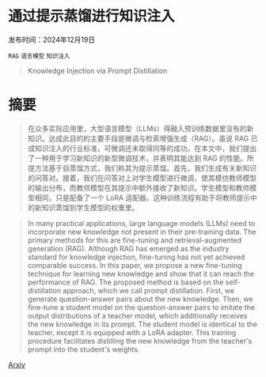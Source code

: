 # 通过提示蒸馏进行知识注入

发布时间：2024年12月19日

`RAG` `语言模型` `知识注入`

> Knowledge Injection via Prompt Distillation

# 摘要

> 在众多实际应用里，大型语言模型（LLMs）得融入预训练数据里没有的新知识。达成此目的的主要手段是微调与检索增强生成（RAG）。虽说 RAG 已成知识注入的行业标准，可微调还未取得同等的成功。在本文中，我们提出了一种用于学习新知识的新型微调技术，并表明其能达到 RAG 的性能。所提方法基于自蒸馏方式，我们称其为提示蒸馏。首先，我们生成有关新知识的问答对。接着，我们在问答对上对学生模型进行微调，使其模仿教师模型的输出分布，而教师模型在其提示中额外接收了新知识。学生模型和教师模型相同，只是配备了一个 LoRA 适配器。这种训练流程有助于将教师提示中的新知识蒸馏到学生模型的权重里。

> In many practical applications, large language models (LLMs) need to incorporate new knowledge not present in their pre-training data. The primary methods for this are fine-tuning and retrieval-augmented generation (RAG). Although RAG has emerged as the industry standard for knowledge injection, fine-tuning has not yet achieved comparable success. In this paper, we propose a new fine-tuning technique for learning new knowledge and show that it can reach the performance of RAG. The proposed method is based on the self-distillation approach, which we call prompt distillation. First, we generate question-answer pairs about the new knowledge. Then, we fine-tune a student model on the question-answer pairs to imitate the output distributions of a teacher model, which additionally receives the new knowledge in its prompt. The student model is identical to the teacher, except it is equipped with a LoRA adapter. This training procedure facilitates distilling the new knowledge from the teacher's prompt into the student's weights.

[Arxiv](https://arxiv.org/abs/2412.14964)